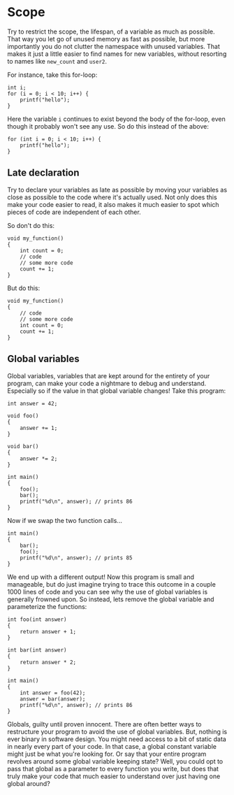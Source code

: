 # Scope

Try to restrict the scope, the lifespan, of a variable as much as possible. That way you let go of unused memory as fast as possible, but more importantly you do not clutter the namespace with unused variables. That makes it just a little easier to find names for new variables, without resorting to names like `new_count` and `user2`.

For instance, take this for-loop:

    int i;
    for (i = 0; i < 10; i++) {
        printf("hello");
    }

Here the variable `i` continues to exist beyond the body of the for-loop, even though it probably won't see any use. So do this instead of the above:

    for (int i = 0; i < 10; i++) {
        printf("hello");
    }


## Late declaration

Try to declare your variables as late as possible by moving your variables as close as possible to the code where it's actually used. Not only does this make your code easier to read, it also makes it much easier to spot which pieces of code are independent of each other.

So don't do this:

    void my_function()
    {
        int count = 0;
        // code
        // some more code
        count += 1;
    }

But do this:

    void my_function()
    {
        // code
        // some more code
        int count = 0;
        count += 1;
    }


## Global variables

Global variables, variables that are kept around for the entirety of your program, can make your code a nightmare to debug and understand. Especially so if the value in that global variable changes! Take this program:

    int answer = 42;

    void foo()
    {
        answer += 1;
    }

    void bar()
    {
        answer *= 2;
    }

    int main()
    {
        foo();
        bar();
        printf("%d\n", answer); // prints 86
    }

Now if we swap the two function calls...

	int main()
	{
	    bar();
	    foo();
	    printf("%d\n", answer); // prints 85
	}

We end up with a different output! Now this program is small and manageable, but do just imagine trying to trace this outcome in a couple 1000 lines of code and you can see why the use of global variables is generally frowned upon. So instead, lets remove the global variable and parameterize the functions:

    int foo(int answer)
    {
        return answer + 1;
    }

    int bar(int answer)
    {
        return answer * 2;
    }

    int main()
    {
        int answer = foo(42);
        answer = bar(answer);
        printf("%d\n", answer); // prints 86
    }

Globals, guilty until proven innocent. There are often better ways to restructure your program to avoid the use of global variables. But, nothing is ever binary in software design. You might need access to a bit of static data in nearly every part of your code. In that case, a global constant variable might just be what you're looking for. Or say that your entire program revolves around some global variable keeping state? Well, you could opt to pass that global as a parameter to every function you write, but does that truly make your code that much easier to understand over just having one global around?

